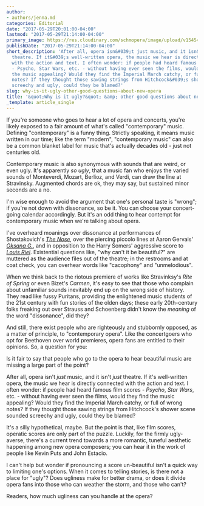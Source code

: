 ```yaml
---
author:
- authors/jenna.md
categories: Editorial
date: "2017-05-29T20:01:00-04:00"
lastmod: "2017-05-29T21:14:00-04:00"
primary_image: https://res.cloudinary.com/schmopera/image/upload/v1545409169/media/webhook-uploads/1496105843045/2017-05-30---Rat.jpg.jpg
publishDate: "2017-05-29T21:14:00-04:00"
short_description: 'After all, opera isn&#039;t just music, and it isn&#039;t just
  theatre. If it&#039;s well-written opera, the music we hear is directly connected
  with the action and text. I often wonder: if people had heard famous film scores
  - Psycho, Star Wars, etc. - without having ever seen the films, would they find
  the music appealing? Would they find the Imperial March catchy, or full of wrong
  notes? If they thought those sawing strings from Hitchcock&#039;s shower scene sounded
  screechy and ugly, could they be blamed?'
slug: why-is-it-ugly-other-good-questions-about-new-opera
title: '&quot;Why is it ugly?&quot; &amp; other good questions about new opera'
_template: article_single
---
```


If you're someone who goes to hear a lot of opera and concerts, you're likely exposed to a fair amount of what's called "contemporary" music. Defining "contemporary" is a funny thing. Strictly speaking, it means music written in our time; like the term "modern", "contemporary music" can also be a common blanket label for music that's actually decades old - just not centuries old.

Contemporary music is also synonymous with sounds that are weird, or even ugly. It's apparently *so ugly*, that a music fan who enjoys the varied sounds of Monteverdi, Mozart, Berlioz, and Verdi, can draw the line at Stravinsky. Augmented chords are ok, they may say, but sustained minor seconds are a no.

I'm wise enough to avoid the argument that one's personal taste is "wrong"; if you're not down with dissonance, so be it. You can choose your concert-going calendar accordingly. But it's an odd thing to hear contempt for contemporary music when we're talking about opera.

I've overheard moanings over dissonance at performances of Shostakovich's [*The Nose*](/jaw-dropping-the-nose-at-roh/), over the piercing piccolo lines at Aaron Gervais' [*Oksana G.*](/tough-to-watch-oksana-g/), and in opposition to the Harry Somers' aggressive score to [*Louis Riel*](/discomfort-louis-riel-at-the-coc/). Existential questions like, "why can't it be beautiful?" are muttered as the audience files out of the theatre; in the restrooms and at coat check, you can overhear words like "cacophony" and "unmelodious".

When we think back to the riotous premiere of works like Stravinksy's *Rite of Spring* or even Bizet's *Carmen*, it's easy to see that those who complain about unfamiliar sounds inevitably end up on the wrong side of history. They read like fussy Puritans, providing the enlightened music students of the 21st century with fun stories of the olden days; these early 20th-century folks freaking out over Strauss and Schoenberg didn't know the *meaning* of the word "dissonance", did they?

And still, there exist people who are righteously and stubbornly opposed, as a matter of principle, to "contemporary opera". Like the concertgoers who opt for Beethoven over world premieres, opera fans are entitled to their opinions. So, a question for you:

Is it fair to say that people who go to the opera to hear beautiful music are missing a large part of the point?

After all, opera isn't *just* music, and it isn't *just* theatre. If it's well-written opera, the music we hear is directly connected with the action and text. I often wonder: if people had heard famous film scores - *Psycho*, *Star Wars*, etc. - without having ever seen the films, would they find the music appealing? Would they find the Imperial March catchy, or full of wrong notes? If they thought those sawing strings from Hitchcock's shower scene sounded screechy and ugly, could they be blamed? 

It's a silly hypothetical, maybe. But the point is that, like film scores, operatic scores are only part of the puzzle.  Luckily, for the firmly ugly-averse, there's a current trend towards a more romantic, tuneful aesthetic happening among new opera composers; you can hear it in the work of people like Kevin Puts and John Estacio. 

I can't help but wonder if pronouncing a score un-beautiful isn't a quick way to limiting one's options. When it comes to telling stories, is there not a place for "ugly"? Does ugliness make for better drama, or does it divide opera fans into those who can weather the storm, and those who can't?

Readers, how much ugliness can you handle at the opera?

